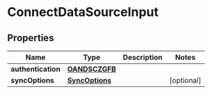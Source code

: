 

# ConnectDataSourceInput


## Properties

| Name | Type | Description | Notes |
|------------ | ------------- | ------------- | -------------|
|**authentication** | [**OANDSCZGFB**](OANDSCZGFB.md) |  |  |
|**syncOptions** | [**SyncOptions**](SyncOptions.md) |  |  [optional] |



